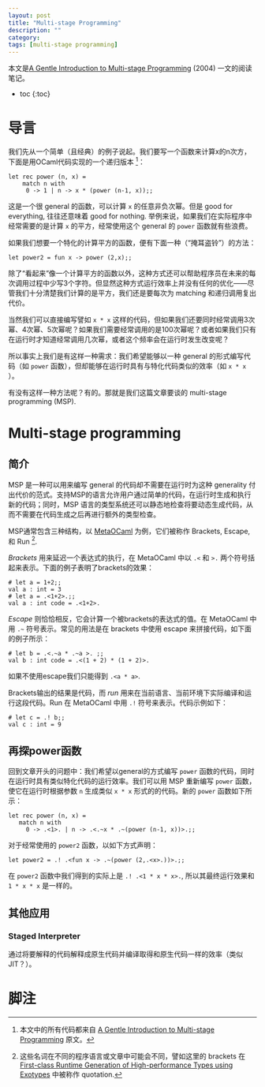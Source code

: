 ```yaml
---
layout: post
title: "Multi-stage Programming"
description: ""
category:
tags: [multi-stage programming]
---
```


本文是[A Gentle Introduction to Multi-stage Programming](http://www.cs.rice.edu/~taha/publications/journal/dspg04a.pdf) (2004) 一文的阅读笔记。

* toc
{:toc}

# 导言

我们先从一个简单（且经典）的例子说起。我们要写一个函数来计算x的n次方，下面是用OCaml代码实现的一个递归版本 [^1]：

    let rec power (n, x) =
        match n with
         0 -> 1 | n -> x * (power (n-1, x));;

这是一个很 general 的函数，可以计算 `x` 的任意非负次幂。但是 good for everything, 往往还意味着 good for nothing. 举例来说，如果我们在实际程序中经常需要的是计算 `x` 的平方，经常使用这个 general 的 `power` 函数就有些浪费。

如果我们想要一个特化的计算平方的函数，便有下面一种（“掩耳盗铃”）的方法：

    let power2 = fun x -> power (2,x);;

除了“看起来”像一个计算平方的函数以外，这种方式还可以帮助程序员在未来的每次调用过程中少写3个字符。但显然这种方式运行效率上并没有任何的优化——尽管我们十分清楚我们计算的是平方，我们还是要每次为 matching 和递归调用复出代价。

当然我们可以直接编写譬如 `x * x` 这样的代码，但如果我们还要同时经常调用3次幂、4次幂、5次幂呢？如果我们需要经常调用的是100次幂呢？或者如果我们只有在运行时才知道经常调用几次幂，或者这个频率会在运行时发生改变呢？

所以事实上我们是有这样一种需求：我们希望能够以一种 general 的形式编写代码（如 `power` 函数），但却能够在运行时具有与特化代码类似的效率（如 `x * x` ）。

有没有这样一种方法呢？有的。那就是我们这篇文章要谈的 multi-stage programming (MSP).

# Multi-stage programming

## 简介

MSP 是一种可以用来编写 general 的代码却不需要在运行时为这种 generality 付出代价的范式。支持MSP的语言允许用户通过简单的代码，在运行时生成和执行新的代码；同时，MSP 语言的类型系统还可以静态地检查将要动态生成代码，从而不需要在代码生成之后再进行额外的类型检查。

MSP通常包含三种结构，以 [MetaOCaml](http://www.cs.rice.edu/~taha/publications/conference/gpce03b.pdf) 为例，它们被称作 Brackets, Escape, 和 Run [^2].

*Brackets* 用来延迟一个表达式的执行，在 MetaOCaml 中以 `.<` 和 `>.` 两个符号括起来表示。下面的例子表明了brackets的效果：

    # let a = 1+2;;
    val a : int = 3
    # let a = .<1+2>.;;
    val a : int code = .<1+2>.

*Escape* 则恰恰相反，它会计算一个被brackets的表达式的值。在 MetaOCaml 中用 `.~` 符号表示。常见的用法是在 brackets 中使用 escape 来拼接代码，如下面的例子所示：

    # let b = .<.~a * .~a >. ;;
    val b : int code = .<(1 + 2) * (1 + 2)>.

如果不使用escape我们只能得到 `.<a * a>`.

Brackets输出的结果是代码，而 *run* 用来在当前语言、当前环境下实际编译和运行这段代码。Run 在 MetaOCaml 中用 `.!` 符号来表示。代码示例如下：

    # let c = .! b;;
    val c : int = 9

## 再探power函数

回到文章开头的问题中：我们希望以general的方式编写 `power` 函数的代码，同时在运行时具有类似特化代码的运行效率。我们可以用 MSP 重新编写 `power` 函数，使它在运行时根据参数 `n` 生成类似 `x * x` 形式的的代码。新的 `power` 函数如下所示：

    let rec power (n, x) =
       match n with
         0 -> .<1>. | n -> .<.~x * .~(power (n-1, x))>.;;

对于经常使用的 `power2` 函数，以如下方式声明：

    let power2 = .! .<fun x -> .~(power (2,.<x>.))>.;;

在 `power2` 函数中我们得到的实际上是 `.! .<1 * x * x>.`, 所以其最终运行效果和 `1 * x * x` 是一样的。

## 其他应用

### Staged Interpreter

通过将要解释的代码解释成原生代码并编译取得和原生代码一样的效率（类似JIT？）。

# 脚注

[^1]: 本文中的所有代码都来自 [A Gentle Introduction to Multi-stage Programming](http://www.cs.rice.edu/~taha/publications/journal/dspg04a.pdf) 原文。

[^2]: 这些名词在不同的程序语言或文章中可能会不同，譬如这里的 brackets 在 [First-class Runtime Generation of High-performance Types using Exotypes](http://theory.stanford.edu/~aiken/publications/papers/pldi14b.pdf) 中被称作 quotation.
